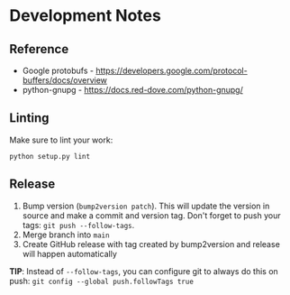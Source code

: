 # Development Notes

## Reference

 - Google protobufs - https://developers.google.com/protocol-buffers/docs/overview
 - python-gnupg - https://docs.red-dove.com/python-gnupg/

## Linting

Make sure to lint your work:

    python setup.py lint

## Release

1) Bump version (`bump2version patch`).  This will update the version in source and make a commit and version tag.  Don't forget to push your tags: `git push --follow-tags`.
2) Merge branch into `main`
3) Create GitHub release with tag created by bump2version and release will happen automatically

**TIP**: Instead of `--follow-tags`, you can configure git to always do this on push: `git config --global push.followTags true`
